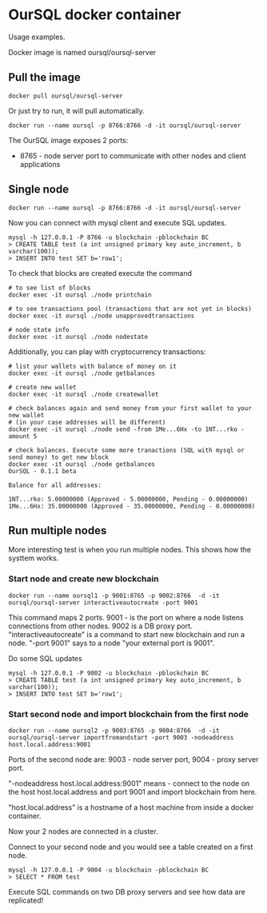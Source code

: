 # OurSQL docker container

Usage examples.

Docker image is named oursql/oursql-server

## Pull the image

```
docker pull oursql/oursql-server
```

Or just try to run, it will pull automatically.

```
docker run --name oursql -p 8766:8766 -d -it oursql/oursql-server
```

The OurSQL image exposes 2 ports:

* 8765 - node server port to communicate with other nodes and client applications

## Single node

```
docker run --name oursql -p 8766:8766 -d -it oursql/oursql-server
```

Now you can connect with mysql client and execute SQL updates.

```
mysql -h 127.0.0.1 -P 8766 -u blockchain -pblockchain BC
> CREATE TABLE test (a int unsigned primary key auto_increment, b varchar(100));
> INSERT INTO test SET b='row1';
```

To check that blocks are created execute the command
```
# to see list of blocks
docker exec -it oursql ./node printchain

# to see transactions pool (transactions that are not yet in blocks)
docker exec -it oursql ./node unapprovedtransactions

# node state info
docker exec -it oursql ./node nodestate
```

Additionally, you can play with cryptocurrency transactions:

```
# list your wallets with balance of money on it
docker exec -it oursql ./node getbalances

# create new wallet
docker exec -it oursql ./node createwallet

# check balances again and send money from your first wallet to your new wallet
# (in your case addresses will be different)
docker exec -it oursql ./node send -from 1Me...6Hx -to 1NT...rko -amount 5

# check balances. Execute some more tranactions (SQL with mysql or send money) to get new block
docker exec -it oursql ./node getbalances
OurSQL - 0.1.1 beta

Balance for all addresses:

1NT...rko: 5.00000000 (Approved - 5.00000000, Pending - 0.00000000)
1Me...6Hx: 35.00000000 (Approved - 35.00000000, Pending - 0.00000000)

```

## Run multiple nodes

More interesting test is when you run multiple nodes. This shows how the systtem works.

### Start node and create new blockchain

```
docker run --name oursql1 -p 9001:8765 -p 9002:8766  -d -it oursql/oursql-server interactiveautocreate -port 9001
```

This command maps 2 ports. 9001 - is the port on where a node listens connections from other nodes.
9002 is a DB proxy port. "interactiveautocreate" is a command to start new blockchain and run a node. "-port 9001" says to a node "your external port is 9001".

Do some SQL updates

```
mysql -h 127.0.0.1 -P 9002 -u blockchain -pblockchain BC
> CREATE TABLE test (a int unsigned primary key auto_increment, b varchar(100));
> INSERT INTO test SET b='row1';
``` 

### Start second node and import blockchain from the first node 

```
docker run --name oursql2 -p 9003:8765 -p 9004:8766  -d -it oursql/oursql-server importfromandstart -port 9003 -nodeaddress host.local.address:9001 
```

Ports of the second node are: 9003 - node server port, 9004 - proxy server port.

"-nodeaddress host.local.address:9001" means - connect to the node on the host host.local.address and port 9001 and import blockchain from here.

"host.local.address" is a hostname of a host machine from inside a docker container.

Now your 2 nodes are connected in a cluster.

Connect to your second node and you would see a table created on a first node.

```
mysql -h 127.0.0.1 -P 9004 -u blockchain -pblockchain BC
> SELECT * FROM test
```

Execute SQL commands on two DB proxy servers and see how data are replicated!
